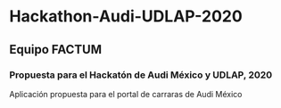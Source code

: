 # Hackathon-Audi-UDLAP-2020
## Equipo FACTUM
### Propuesta para el Hackatón de Audi México y UDLAP, 2020

Aplicación propuesta para el portal de carraras de Audi México
